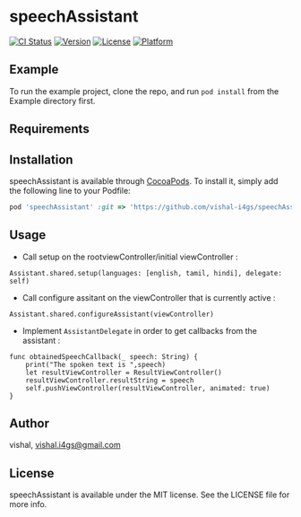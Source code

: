 # speechAssistant

[![CI Status](https://img.shields.io/travis/vishaladori/speechAssistant.svg?style=flat)](https://travis-ci.org/vishaladori/speechAssistant)
[![Version](https://img.shields.io/cocoapods/v/speechAssistant.svg?style=flat)](https://cocoapods.org/pods/speechAssistant)
[![License](https://img.shields.io/cocoapods/l/speechAssistant.svg?style=flat)](https://cocoapods.org/pods/speechAssistant)
[![Platform](https://img.shields.io/cocoapods/p/speechAssistant.svg?style=flat)](https://cocoapods.org/pods/speechAssistant)

## Example

To run the example project, clone the repo, and run `pod install` from the Example directory first.

## Requirements

## Installation

speechAssistant is available through [CocoaPods](https://cocoapods.org). To install
it, simply add the following line to your Podfile:

```ruby
pod 'speechAssistant' :git => 'https://github.com/vishal-i4gs/speechAssistant'
```

## Usage

- Call setup on the rootviewController/initial viewController :
```
Assistant.shared.setup(languages: [english, tamil, hindi], delegate: self)
```

- Call configure assitant on the viewController that is currently active :
```
Assistant.shared.configureAssistant(viewController)
```

- Implement `AssistantDelegate` in order to get callbacks from the assistant :
```
func obtainedSpeechCallback(_ speech: String) {
	print("The spoken text is ",speech)
	let resultViewController = ResultViewController()
	resultViewController.resultString = speech
	self.pushViewController(resultViewController, animated: true)
}
```

## Author

vishal, vishal.i4gs@gmail.com

## License

speechAssistant is available under the MIT license. See the LICENSE file for more info.
